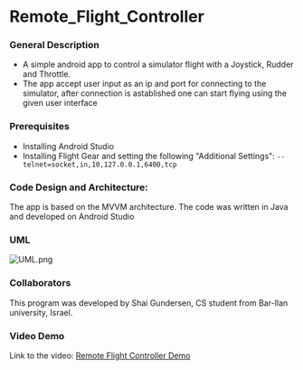 # Remote_Flight_Controller

### General Description
* A simple android app to control a simulator flight with a Joystick, Rudder and Throttle.
* The app accept user input as an ip and port for connecting to the simulator, after connection is astablished one can start flying using the given user interface

### Prerequisites
* Installing Android Studio
* Installing Flight Gear and setting the following "Additional Settings": 
```--telnet=socket,in,10,127.0.0.1,6400,tcp```

### Code Design and Architecture:
The app is based on the MVVM architecture.
The code was written in Java and developed on Android Studio

### UML
![UML.png](https://github.com/shaigundersen/Remote_Flight_Controller/blob/master/UML.PNG?raw=true)

### Collaborators
This program was developed by Shai Gundersen, CS student from Bar-Ilan university, Israel.

### Video Demo
Link to the video: [Remote Flight Controller Demo](https://www.youtube.com/watch?v=5dcwbeewhng)
